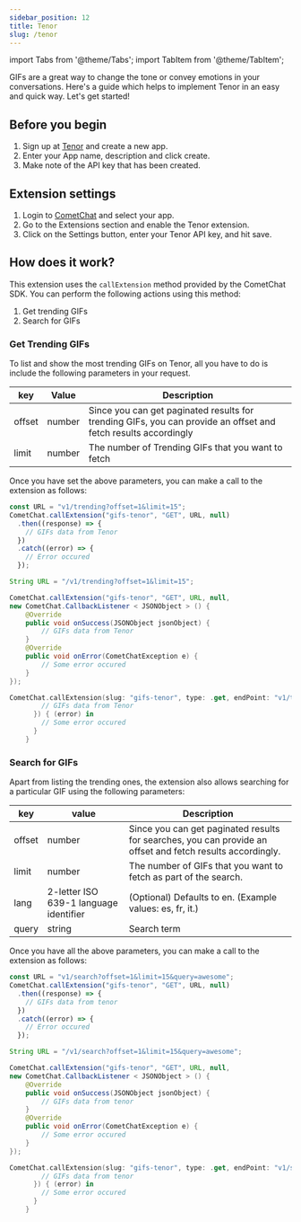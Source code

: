 ```yaml
---
sidebar_position: 12
title: Tenor
slug: /tenor
---
```


import Tabs from '@theme/Tabs';
import TabItem from '@theme/TabItem';

GIFs are a great way to change the tone or convey emotions in your conversations. Here's a guide which helps to implement Tenor in an easy and quick way. Let's get started!

## Before you begin

1. Sign up at [Tenor](https://tenor.com/developer/dashboard) and create a new app.
2. Enter your App name, description and click create.
3. Make note of the API key that has been created.

## Extension settings

1. Login to [CometChat](https://app.cometchat.com/login) and select your app.
2. Go to the Extensions section and enable the Tenor extension.
3. Click on the Settings button, enter your Tenor API key, and hit save.

## How does it work?

This extension uses the `callExtension` method provided by the CometChat SDK. You can perform the following actions using this method:

1. Get trending GIFs
2. Search for GIFs

### Get Trending GIFs

To list and show the most trending GIFs on Tenor, all you have to do is include the following parameters in your request.

| key    | Value  | Description                                                                                                    |
| ------ | ------ | -------------------------------------------------------------------------------------------------------------- |
| offset | number | Since you can get paginated results for trending GIFs, you can provide an offset and fetch results accordingly |
| limit  | number | The number of Trending GIFs that you want to fetch                                                             |

Once you have set the above parameters, you can make a call to the extension as follows:

<Tabs>
<TabItem value="Javascript" label="Javascript">

```javascript
const URL = "v1/trending?offset=1&limit=15";
CometChat.callExtension("gifs-tenor", "GET", URL, null)
  .then((response) => {
    // GIFs data from Tenor
  })
  .catch((error) => {
    // Error occured
  });
```

</TabItem>
<TabItem value="Java" label="Java">

```java
String URL = "/v1/trending?offset=1&limit=15";

CometChat.callExtension("gifs-tenor", "GET", URL, null,
new CometChat.CallbackListener < JSONObject > () {
    @Override
    public void onSuccess(JSONObject jsonObject) {
        // GIFs data from Tenor
    }
    @Override
    public void onError(CometChatException e) {
        // Some error occured
    }
});
```

</TabItem>
<TabItem value="Swift" label="Swift">

```swift
CometChat.callExtension(slug: "gifs-tenor", type: .get, endPoint: "v1/trending?offset=10&limit=15", body: nil, onSuccess: { (response) in
        // GIFs data from Tenor
      }) { (error) in
        // Some error occured
      }
    }
```

</TabItem>
</Tabs>

### Search for GIFs

Apart from listing the trending ones, the extension also allows searching for a particular GIF using the following parameters:

| key    | value                                  | Description                                                                                                |
| ------ | -------------------------------------- | ---------------------------------------------------------------------------------------------------------- |
| offset | number                                 | Since you can get paginated results for searches, you can provide an offset and fetch results accordingly. |
| limit  | number                                 | The number of GIFs that you want to fetch as part of the search.                                           |
| lang   | 2-letter ISO 639-1 language identifier | (Optional) Defaults to en. (Example values: es, fr, it.)                                                   |
| query  | string                                 | Search term                                                                                                |

Once you have all the above parameters, you can make a call to the extension as follows:

<Tabs>
<TabItem value="Javascript" label="Javascript">

```javascript
const URL = "v1/search?offset=1&limit=15&query=awesome";
CometChat.callExtension("gifs-tenor", "GET", URL, null)
  .then((response) => {
    // GIFs data from tenor
  })
  .catch((error) => {
    // Error occured
  });
```

</TabItem>
<TabItem value="Java" label="Java">

```java
String URL = "/v1/search?offset=1&limit=15&query=awesome";

CometChat.callExtension("gifs-tenor", "GET", URL, null,
new CometChat.CallbackListener < JSONObject > () {
    @Override
    public void onSuccess(JSONObject jsonObject) {
        // GIFs data from tenor
    }
    @Override
    public void onError(CometChatException e) {
        // Some error occured
    }
});
```

</TabItem>
<TabItem value="Swift" label="Swift">

```swift
CometChat.callExtension(slug: "gifs-tenor", type: .get, endPoint: "v1/search?offset=10&limit=15&query=awesome", body: nil, onSuccess: { (response) in
        // GIFs data from tenor
      }) { (error) in
        // Some error occured
      }
    }
```

</TabItem>
</Tabs>
